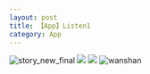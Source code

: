 ```yaml
---
layout: post
title: 【App】Listen1
category: App
---
```

![story_new_final](http://sfwz6si9l.hd-bkt.clouddn.com/img/story_new_final_0322.png)
![](http://sfwz1kj5p.hd-bkt.clouddn.com/img/app-220508-fragment-top.png)
![](http://sfwz1kj5p.hd-bkt.clouddn.com/img/app-220508-listen1.png)
![wanshan](http://sfwz6si9l.hd-bkt.clouddn.com/img/wanshan.png)

